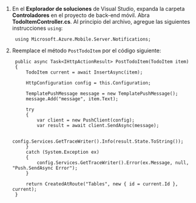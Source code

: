 1. En el **Explorador de soluciones** de Visual Studio, expanda la carpeta **Controladores** en el proyecto de back-end móvil. Abra **TodoItemController.cs**. Al principio del archivo, agregue las siguientes instrucciones `using`:

        using Microsoft.Azure.Mobile.Server.Notifications;


2. Reemplace el método `PostTodoItem` por el código siguiente:
        
        public async Task<IHttpActionResult> PostTodoItem(TodoItem item)
        {
            TodoItem current = await InsertAsync(item);

            HttpConfiguration config = this.Configuration;

            TemplatePushMessage message = new TemplatePushMessage();
            message.Add("message", item.Text);

            try
            {
                var client = new PushClient(config);
                var result = await client.SendAsync(message);

                config.Services.GetTraceWriter().Info(result.State.ToString());
            }
            catch (System.Exception ex)
            {
                config.Services.GetTraceWriter().Error(ex.Message, null, "Push.SendAsync Error");
            }

            return CreatedAtRoute("Tables", new { id = current.Id }, current);
        }

<!---HONumber=Oct15_HO3-->